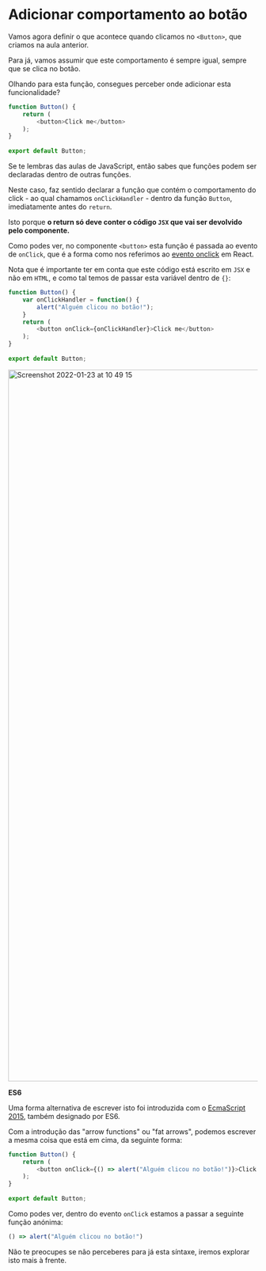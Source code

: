 # Adicionar comportamento ao botão

Vamos agora definir o que acontece quando clicamos no `<Button>`, que criamos na aula anterior.

Para já, vamos assumir que este comportamento é sempre igual, sempre que se clica no botão.

Olhando para esta função, consegues perceber onde adicionar esta funcionalidade?

```javascript
function Button() {
    return (
        <button>Click me</button>
    );
}
  
export default Button;
```

Se te lembras das aulas de JavaScript, então sabes que funções podem ser declaradas dentro de outras funções.

Neste caso, faz sentido declarar a função que contém o comportamento do click - ao qual chamamos `onClickHandler` - dentro da função `Button`, imediatamente antes do `return`.

Isto porque **o return só deve conter o código `JSX` que vai ser devolvido pelo componente.**


Como podes ver, no componente `<button>` esta função é passada ao evento de `onClick`, que é a forma como nos referimos ao [evento onclick](https://www.w3schools.com/jsref/event_onclick.asp) em React.

Nota que é importante ter em conta que este código está escrito em `JSX` e não em `HTML`, e como tal temos de passar esta variável dentro de `{}`:

```javascript
function Button() {
    var onClickHandler = function() {
        alert("Alguém clicou no botão!");
    }
    return (
        <button onClick={onClickHandler}>Click me</button>
    );
}
  
export default Button;
```

<img width="1439" alt="Screenshot 2022-01-23 at 10 49 15" src="https://user-images.githubusercontent.com/39055313/150675154-78b48605-3b66-48a0-a2eb-dcaa52295901.png">

**ES6**

Uma forma alternativa de escrever isto foi introduzida com o [EcmaScript 2015](https://www.w3schools.com/js/js_es6.asp), também designado por ES6.

Com a introdução das "arrow functions" ou "fat arrows", podemos escrever a mesma coisa que está em cima, da seguinte forma:

```javascript
function Button() {
    return (
        <button onClick={() => alert("Alguém clicou no botão!")}>Click me</button>
    );
}
  
export default Button;
```

Como podes ver, dentro do evento `onClick` estamos a passar a seguinte função anónima: 

```javascript
() => alert("Alguém clicou no botão!")
```

Não te preocupes se não perceberes para já esta síntaxe, iremos explorar isto mais à frente.
